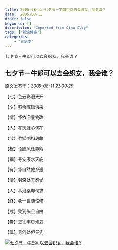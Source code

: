 ```yaml
---
title: 2005-08-11-七夕节－牛郎可以去会织女，我会谁？
date:  2005-08-11
draft: false
keywords: []
description: "Imported from Sina Blog"
tags: ["新浪博客"]
categories: 
    - "日记本"
---
```

七夕节－牛郎可以去会织女，我会谁？
## 七夕节－牛郎可以去会织女，我会谁？

 原文发布于：*2005-08-11 22:09:29*

【七】色云彩漫天开

【夕】照余晖踏浪来

【情】怀依旧景物改

【人】在天涯心何在

【节】竹摇响相思曲

【祝】语随风任飘絮

【福】寿安康求天庇

【有】缘自然他乡遇

【情】到深处无怨尤

【人】事沧桑却何求

【终】老一世随性修

【成】败到头且自由

【眷】恋往事已烟云

【属】意何处但任凭  

[![七夕节－牛郎可以去会织女，我会谁？](http://s15.sinaimg.cn/middle/6983393849da9958d158e&amp;690)](http://s9.sinaimg.cn/middle/6983393849da995b28f08&amp;690)


